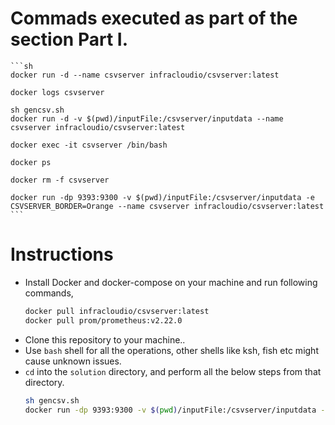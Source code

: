 # Commads executed as part of the section Part I.
    ```sh
    docker run -d --name csvserver infracloudio/csvserver:latest

    docker logs csvserver

    sh gencsv.sh
    docker run -d -v $(pwd)/inputFile:/csvserver/inputdata --name csvserver infracloudio/csvserver:latest

    docker exec -it csvserver /bin/bash

    docker ps

    docker rm -f csvserver

    docker run -dp 9393:9300 -v $(pwd)/inputFile:/csvserver/inputdata -e CSVSERVER_BORDER=Orange --name csvserver infracloudio/csvserver:latest
    ```

# Instructions
  - Install Docker and docker-compose on your machine and run following commands,
    ```sh
    docker pull infracloudio/csvserver:latest
    docker pull prom/prometheus:v2.22.0
    ```
  - Clone this repository to your machine..
  - Use `bash` shell for all the operations, other shells like ksh, fish etc might cause unknown issues.
  - `cd` into the `solution` directory, and perform all the below steps from that directory.
    ```sh
    sh gencsv.sh
    docker run -dp 9393:9300 -v $(pwd)/inputFile:/csvserver/inputdata -e CSVSERVER_BORDER=Orange --name csvserver infracloudio/csvserver:latest